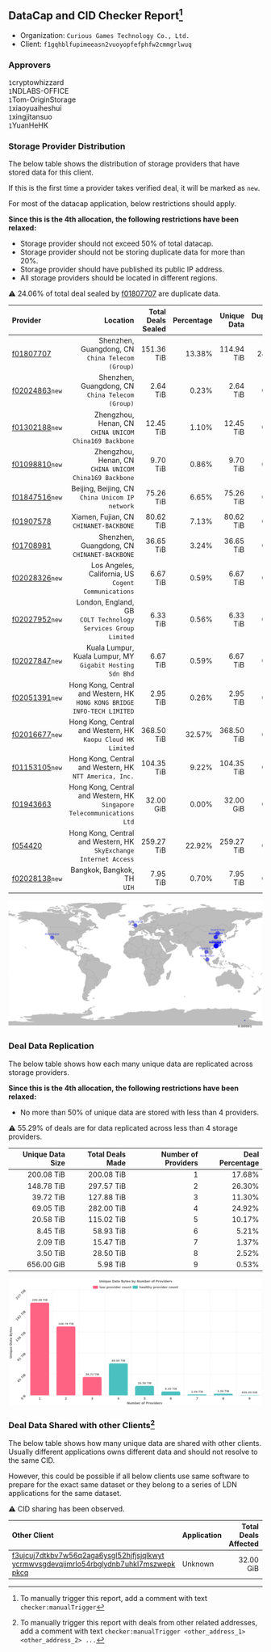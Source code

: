 ## DataCap and CID Checker Report[^1]
 - Organization: `Curious Games Technology Co., Ltd.`
 - Client: `f1gqhblfupimeeasn2vuoyopfefphfw2cmmgrlwuq`
### Approvers
`1`cryptowhizzard<br/>`1`NDLABS-OFFICE<br/>`1`Tom-OriginStorage<br/>`1`xiaoyuaiheshui<br/>`1`xingjitansuo<br/>`1`YuanHeHK

### Storage Provider Distribution
The below table shows the distribution of storage providers that have stored data for this client.

If this is the first time a provider takes verified deal, it will be marked as `new`.

For most of the datacap application, below restrictions should apply.

**Since this is the 4th allocation, the following restrictions have been relaxed:**
 - Storage provider should not exceed 50% of total datacap.
 - Storage provider should not be storing duplicate data for more than 20%.
 - Storage provider should have published its public IP address.
 - All storage providers should be located in different regions.

⚠️ 24.06% of total deal sealed by [f01807707](https://filfox.info/en/address/f01807707) are duplicate data.

| Provider                                                    |                                                                    Location | Total Deals Sealed | Percentage | Unique Data | Duplicate Deals |
| :---------------------------------------------------------- | --------------------------------------------------------------------------: | -----------------: | ---------: | ----------: | --------------: |
| [f01807707](https://filfox.info/en/address/f01807707)       |                         Shenzhen, Guangdong, CN<br/>`China Telecom (Group)` |         151.36 TiB |     13.38% |  114.94 TiB |          24.06% |
| [f02024863](https://filfox.info/en/address/f02024863)`new`  |                         Shenzhen, Guangdong, CN<br/>`China Telecom (Group)` |           2.64 TiB |      0.23% |    2.64 TiB |           0.00% |
| [f01302188](https://filfox.info/en/address/f01302188)`new`  |                   Zhengzhou, Henan, CN<br/>`CHINA UNICOM China169 Backbone` |          12.45 TiB |      1.10% |   12.45 TiB |           0.00% |
| [f01098810](https://filfox.info/en/address/f01098810)`new`  |                   Zhengzhou, Henan, CN<br/>`CHINA UNICOM China169 Backbone` |           9.70 TiB |      0.86% |    9.70 TiB |           0.00% |
| [f01847516](https://filfox.info/en/address/f01847516)`new`  |                          Beijing, Beijing, CN<br/>`China Unicom IP network` |          75.26 TiB |      6.65% |   75.26 TiB |           0.00% |
| [f01907578](https://filfox.info/en/address/f01907578)       |                                  Xiamen, Fujian, CN<br/>`CHINANET-BACKBONE` |          80.62 TiB |      7.13% |   80.62 TiB |           0.00% |
| [f01708981](https://filfox.info/en/address/f01708981)       |                             Shenzhen, Guangdong, CN<br/>`CHINANET-BACKBONE` |          36.65 TiB |      3.24% |   36.65 TiB |           0.00% |
| [f02028326](https://filfox.info/en/address/f02028326)`new`  |                     Los Angeles, California, US<br/>`Cogent Communications` |           6.67 TiB |      0.59% |    6.67 TiB |           0.00% |
| [f02027952](https://filfox.info/en/address/f02027952)`new`  |            London, England, GB<br/>`COLT Technology Services Group Limited` |           6.33 TiB |      0.56% |    6.33 TiB |           0.00% |
| [f02027847](https://filfox.info/en/address/f02027847)`new`  |                Kuala Lumpur, Kuala Lumpur, MY<br/>`Gigabit Hosting Sdn Bhd` |           6.67 TiB |      0.59% |    6.67 TiB |           0.00% |
| [f02051391](https://filfox.info/en/address/f02051391)`new`  | Hong Kong, Central and Western, HK<br/>`HONG KONG BRIDGE INFO-TECH LIMITED` |           2.95 TiB |      0.26% |    2.95 TiB |           0.00% |
| [f02016677](https://filfox.info/en/address/f02016677)`new`  |             Hong Kong, Central and Western, HK<br/>`Kaopu Cloud HK Limited` |         368.50 TiB |     32.57% |  368.50 TiB |           0.00% |
| [f01153105](https://filfox.info/en/address/f01153105)`new`  |                  Hong Kong, Central and Western, HK<br/>`NTT America, Inc.` |         104.35 TiB |      9.22% |  104.35 TiB |           0.00% |
| [f01943663](https://filfox.info/en/address/f01943663)       |   Hong Kong, Central and Western, HK<br/>`Singapore Telecommunications Ltd` |          32.00 GiB |      0.00% |   32.00 GiB |           0.00% |
| [f054420](https://filfox.info/en/address/f054420)           |        Hong Kong, Central and Western, HK<br/>`SkyExchange Internet Access` |         259.27 TiB |     22.92% |  259.27 TiB |           0.00% |
| [f02028138](https://filfox.info/en/address/f02028138)`new`  |                                              Bangkok, Bangkok, TH<br/>`UIH` |           7.95 TiB |      0.70% |    7.95 TiB |           0.00% |

<img src="https://raw.githubusercontent.com/data-preservation-programs/filplus-checker-assets/main/filecoin-project/filecoin-plus-large-datasets/issues/1088/1677594675997.png"/>

### Deal Data Replication
The below table shows how each many unique data are replicated across storage providers.


**Since this is the 4th allocation, the following restrictions have been relaxed:**
- No more than 50% of unique data are stored with less than 4 providers.

⚠️ 55.29% of deals are for data replicated across less than 4 storage providers.

| Unique Data Size | Total Deals Made | Number of Providers | Deal Percentage |
| ---------------: | ---------------: | ------------------: | --------------: |
|       200.08 TiB |       200.08 TiB |                   1 |          17.68% |
|       148.78 TiB |       297.57 TiB |                   2 |          26.30% |
|        39.72 TiB |       127.88 TiB |                   3 |          11.30% |
|        69.05 TiB |       282.00 TiB |                   4 |          24.92% |
|        20.58 TiB |       115.02 TiB |                   5 |          10.17% |
|         8.45 TiB |        58.93 TiB |                   6 |           5.21% |
|         2.09 TiB |        15.47 TiB |                   7 |           1.37% |
|         3.50 TiB |        28.50 TiB |                   8 |           2.52% |
|       656.00 GiB |         5.98 TiB |                   9 |           0.53% |

<img src="https://raw.githubusercontent.com/data-preservation-programs/filplus-checker-assets/main/filecoin-project/filecoin-plus-large-datasets/issues/1088/1677594676746.png"/>

### Deal Data Shared with other Clients[^3]
The below table shows how many unique data are shared with other clients.
Usually different applications owns different data and should not resolve to the same CID.

However, this could be possible if all below clients use same software to prepare for the exact same dataset or they belong to a series of LDN applications for the same dataset.

⚠️ CID sharing has been observed.

| Other Client                                                                                                                                                                                                              | Application | Total Deals Affected | Unique CIDs | Approvers |
| :------------------------------------------------------------------------------------------------------------------------------------------------------------------------------------------------------------------------ | :---------- | -------------------: | ----------: | :-------- |
| [f3ujcuj7dtkbv7w56q2aga6ysgl52hjfjsjqlkwyt<br/>ycrmwvsgdevqiimrlo54rbglydnb7uhkl7mszwepk<br/>pkcq](https://filfox.info/en/address/f3ujcuj7dtkbv7w56q2aga6ysgl52hjfjsjqlkwytycrmwvsgdevqiimrlo54rbglydnb7uhkl7mszwepkpkcq) | Unknown     |            32.00 GiB |           1 | Unknown   |

[^1]: To manually trigger this report, add a comment with text `checker:manualTrigger`

[^2]: Deals from those addresses are combined into this report as they are specified with `checker:manualTrigger`

[^3]: To manually trigger this report with deals from other related addresses, add a comment with text `checker:manualTrigger <other_address_1> <other_address_2> ...`
